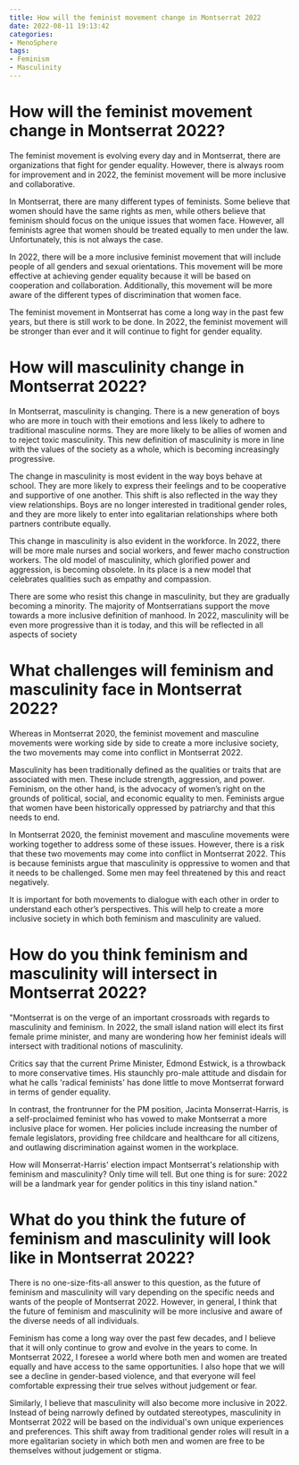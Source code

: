 ```yaml
---
title: How will the feminist movement change in Montserrat 2022
date: 2022-08-11 19:13:42
categories:
- MenoSphere
tags:
- Feminism
- Masculinity
---
```



#  How will the feminist movement change in Montserrat 2022?

The feminist movement is evolving every day and in Montserrat, there are organizations that fight for gender equality. However, there is always room for improvement and in 2022, the feminist movement will be more inclusive and collaborative.

In Montserrat, there are many different types of feminists. Some believe that women should have the same rights as men, while others believe that feminism should focus on the unique issues that women face. However, all feminists agree that women should be treated equally to men under the law. Unfortunately, this is not always the case.

In 2022, there will be a more inclusive feminist movement that will include people of all genders and sexual orientations. This movement will be more effective at achieving gender equality because it will be based on cooperation and collaboration. Additionally, this movement will be more aware of the different types of discrimination that women face.

The feminist movement in Montserrat has come a long way in the past few years, but there is still work to be done. In 2022, the feminist movement will be stronger than ever and it will continue to fight for gender equality.

#  How will masculinity change in Montserrat 2022?

In Montserrat, masculinity is changing. There is a new generation of boys who are more in touch with their emotions and less likely to adhere to traditional masculine norms. They are more likely to be allies of women and to reject toxic masculinity. This new definition of masculinity is more in line with the values of the society as a whole, which is becoming increasingly progressive.

The change in masculinity is most evident in the way boys behave at school. They are more likely to express their feelings and to be cooperative and supportive of one another. This shift is also reflected in the way they view relationships. Boys are no longer interested in traditional gender roles, and they are more likely to enter into egalitarian relationships where both partners contribute equally.

This change in masculinity is also evident in the workforce. In 2022, there will be more male nurses and social workers, and fewer macho construction workers. The old model of masculinity, which glorified power and aggression, is becoming obsolete. In its place is a new model that celebrates qualities such as empathy and compassion.

There are some who resist this change in masculinity, but they are gradually becoming a minority. The majority of Montserratians support the move towards a more inclusive definition of manhood. In 2022, masculinity will be even more progressive than it is today, and this will be reflected in all aspects of society

#  What challenges will feminism and masculinity face in Montserrat 2022?

Whereas in Montserrat 2020, the feminist movement and masculine movements were working side by side to create a more inclusive society, the two movements may come into conflict in Montserrat 2022.

 Masculinity has been traditionally defined as the qualities or traits that are associated with men. These include strength, aggression, and power. Feminism, on the other hand, is the advocacy of women’s right on the grounds of political, social, and economic equality to men. Feminists argue that women have been historically oppressed by patriarchy and that this needs to end.

In Montserrat 2020, the feminist movement and masculine movements were working together to address some of these issues. However, there is a risk that these two movements may come into conflict in Montserrat 2022. This is because feminists argue that masculinity is oppressive to women and that it needs to be challenged. Some men may feel threatened by this and react negatively.

It is important for both movements to dialogue with each other in order to understand each other’s perspectives. This will help to create a more inclusive society in which both feminism and masculinity are valued.

#  How do you think feminism and masculinity will intersect in Montserrat 2022?

"Montserrat is on the verge of an important crossroads with regards to masculinity and feminism. In 2022, the small island nation will elect its first female prime minister, and many are wondering how her feminist ideals will intersect with traditional notions of masculinity.

Critics say that the current Prime Minister, Edmond Estwick, is a throwback to more conservative times. His staunchly pro-male attitude and disdain for what he calls 'radical feminists' has done little to move Montserrat forward in terms of gender equality.

In contrast, the frontrunner for the PM position, Jacinta Monserrat-Harris, is a self-proclaimed feminist who has vowed to make Montserrat a more inclusive place for women. Her policies include increasing the number of female legislators, providing free childcare and healthcare for all citizens, and outlawing discrimination against women in the workplace.

How will Monserrat-Harris' election impact Montserrat's relationship with feminism and masculinity? Only time will tell. But one thing is for sure: 2022 will be a landmark year for gender politics in this tiny island nation."

#  What do you think the future of feminism and masculinity will look like in Montserrat 2022?

There is no one-size-fits-all answer to this question, as the future of feminism and masculinity will vary depending on the specific needs and wants of the people of Montserrat 2022. However, in general, I think that the future of feminism and masculinity will be more inclusive and aware of the diverse needs of all individuals.

Feminism has come a long way over the past few decades, and I believe that it will only continue to grow and evolve in the years to come. In Montserrat 2022, I foresee a world where both men and women are treated equally and have access to the same opportunities. I also hope that we will see a decline in gender-based violence, and that everyone will feel comfortable expressing their true selves without judgement or fear.

Similarly, I believe that masculinity will also become more inclusive in 2022. Instead of being narrowly defined by outdated stereotypes, masculinity in Montserrat 2022 will be based on the individual's own unique experiences and preferences. This shift away from traditional gender roles will result in a more egalitarian society in which both men and women are free to be themselves without judgement or stigma.